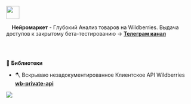 
<img src="https://github.com/glmn/glmn/assets/1326151/549b8bed-60c3-4f6e-8f5a-8592c63467b6" height="35"><br/>

<img src="https://github.com/glmn/glmn/assets/1326151/5f38f86c-7014-4e73-8fa1-c6657a902826" height="11">
<b>Нейромаркет</b> - Глубокий Анализ товаров на Wildberries.
Выдача доступов к закрытому бета-тестированию -> <b><a href="https://t.me/+tN3mdbvUP1RkNDgy" target="_blank">Телеграм канал</a></b>

<br/><br/>

🎯 **Библиотеки**
* 🪓 Вскрываю незадокументированное Клиентское API Wildberries **[wb-private-api](https://github.com/glmn/wb-private-api)**

![](https://hit.yhype.me/github/profile?user_id=1326151)
